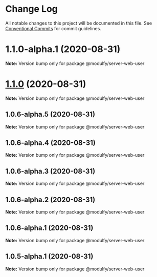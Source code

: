 # Change Log

All notable changes to this project will be documented in this file.
See [Conventional Commits](https://conventionalcommits.org) for commit guidelines.

# 1.1.0-alpha.1 (2020-08-31)

**Note:** Version bump only for package @modulfy/server-web-user





# [1.1.0](https://github.com/jmrapp1/Modulfy/compare/@modulfy/server-web-user@1.0.6-alpha.5...@modulfy/server-web-user@1.1.0) (2020-08-31)

**Note:** Version bump only for package @modulfy/server-web-user





## 1.0.6-alpha.5 (2020-08-31)

**Note:** Version bump only for package @modulfy/server-web-user





## 1.0.6-alpha.4 (2020-08-31)

**Note:** Version bump only for package @modulfy/server-web-user





## 1.0.6-alpha.3 (2020-08-31)

**Note:** Version bump only for package @modulfy/server-web-user





## 1.0.6-alpha.2 (2020-08-31)

**Note:** Version bump only for package @modulfy/server-web-user





## 1.0.6-alpha.1 (2020-08-31)

**Note:** Version bump only for package @modulfy/server-web-user





## 1.0.5-alpha.1 (2020-08-31)

**Note:** Version bump only for package @modulfy/server-web-user
